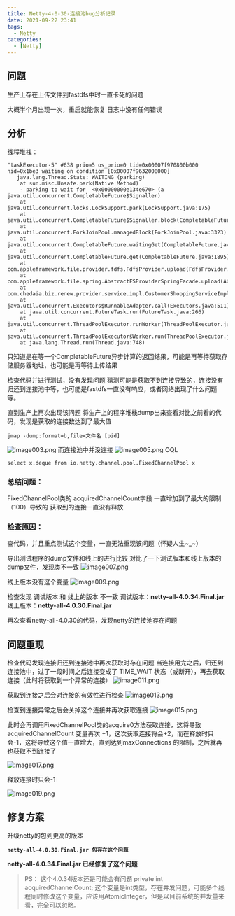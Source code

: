 ```yaml
---
title: Netty-4-0-30-连接池bug分析记录
date: 2021-09-22 23:41
tags: 
  - Netty
categories:
  - [Netty]
---
```


## 问题
生产上存在上传文件到fastdfs中时一直卡死的问题

大概半个月出现一次，重启就能恢复
日志中没有任何错误

## 分析
线程堆栈：
```
"taskExecutor-5" #638 prio=5 os_prio=0 tid=0x00007f970800b000 nid=0x1be3 waiting on condition [0x00007f9632008000]
   java.lang.Thread.State: WAITING (parking)
	at sun.misc.Unsafe.park(Native Method)
	- parking to wait for  <0x00000000e134e670> (a java.util.concurrent.CompletableFuture$Signaller)
	at java.util.concurrent.locks.LockSupport.park(LockSupport.java:175)
	at java.util.concurrent.CompletableFuture$Signaller.block(CompletableFuture.java:1693)
	at java.util.concurrent.ForkJoinPool.managedBlock(ForkJoinPool.java:3323)
	at java.util.concurrent.CompletableFuture.waitingGet(CompletableFuture.java:1729)
	at java.util.concurrent.CompletableFuture.get(CompletableFuture.java:1895)
	at com.appleframework.file.provider.fdfs.FdfsProvider.upload(FdfsProvider.java:61)
	at com.appleframework.file.spring.AbstractFSProviderSpringFacade.upload(AbstractFSProviderSpringFacade.java:70)
	at com.chedaia.biz.renew.provider.service.impl.CustomerShoppingServiceImpl$1.run(CustomerShoppingServiceImpl.java:956)
	at java.util.concurrent.Executors$RunnableAdapter.call(Executors.java:511)
	at java.util.concurrent.FutureTask.run(FutureTask.java:266)
	at java.util.concurrent.ThreadPoolExecutor.runWorker(ThreadPoolExecutor.java:1149)
	at java.util.concurrent.ThreadPoolExecutor$Worker.run(ThreadPoolExecutor.java:624)
	at java.lang.Thread.run(Thread.java:748)
```
只知道是在等一个CompletableFuture异步计算的返回结果，可能是再等待获取存储服务器地址，也可能是再等待上传结果

检查代码并进行测试，没有发现问题
猜测可能是获取不到连接导致的，连接没有归还到连接池中等，也可能是fastdfs一直没有响应，或者网络出现了什么问题等。

直到生产上再次出现该问题
将生产上的程序堆栈dump出来查看对比之前看的代码，发现是获取的连接数达到了最大值
```
jmap -dump:format=b,file=文件名 [pid]
```
![image003.png](https://upload-images.jianshu.io/upload_images/2043910-b66a00048f6cf229.png?imageMogr2/auto-orient/strip%7CimageView2/2/w/1240)
而连接池中并没连接
![image005.png](https://upload-images.jianshu.io/upload_images/2043910-2832090a35afe624.png?imageMogr2/auto-orient/strip%7CimageView2/2/w/1240)
OQL
```
select x.deque from io.netty.channel.pool.FixedChannelPool x
```
### 总结问题：
FixedChannelPool类的 acquiredChannelCount字段
一直增加到了最大的限制（100）导致的
获取到的连接一直没有释放

### 检查原因：
查代码，并且重点测试这个变量，一直无法重现该问题（怀疑人生~_~）

导出测试程序的dump文件和线上的进行比较
对比了一下测试版本和线上版本的dump文件，发现类不一致
![image007.png](https://upload-images.jianshu.io/upload_images/2043910-8ccd1dadc6085bb6.png?imageMogr2/auto-orient/strip%7CimageView2/2/w/1240)

线上版本没有这个变量
![image009.png](https://upload-images.jianshu.io/upload_images/2043910-bfb449c1b8292e07.png?imageMogr2/auto-orient/strip%7CimageView2/2/w/1240)

检查发现 调试版本 和 线上的版本 不一致
调试版本：**netty-all-4.0.34.Final.jar**
线上版本：**netty-all-4.0.30.Final.jar**

再次查看netty-all-4.0.30的代码，发现netty的连接池存在问题

## 问题重现
检查代码发现连接归还到连接池中再次获取时存在问题
当连接用完之后，归还到连接池中，过了一段时间之后连接变成了 TIME_WAIT 状态（或断开），再去获取连接（此时将获取到一个异常的连接）
![image011.png](https://upload-images.jianshu.io/upload_images/2043910-5a07e96289d29b1e.png?imageMogr2/auto-orient/strip%7CimageView2/2/w/1240)

获取到连接之后会对连接的有效性进行检查
![image013.png](https://upload-images.jianshu.io/upload_images/2043910-8e24e351fbdd2d78.png?imageMogr2/auto-orient/strip%7CimageView2/2/w/1240)

检查到连接异常之后会关掉这个连接并再次获取连接
![image015.png](https://upload-images.jianshu.io/upload_images/2043910-d5e889d54cc5cab3.png?imageMogr2/auto-orient/strip%7CimageView2/2/w/1240)

此时会再调用FixedChannelPool类的acquire0方法获取连接，这将导致acquiredChannelCount 变量再次 +1，这次获取连接将会+2，而在释放时只会-1，这将导致这个值一直增大，直到达到maxConnections 的限制，之后就再也获取不到连接了

![image017.png](https://upload-images.jianshu.io/upload_images/2043910-22e888669614e615.png?imageMogr2/auto-orient/strip%7CimageView2/2/w/1240)

释放连接时只会-1

![image019.png](https://upload-images.jianshu.io/upload_images/2043910-cd4833887fbb8e6d.png?imageMogr2/auto-orient/strip%7CimageView2/2/w/1240)

## 修复方案
升级netty的包到更高的版本

**`netty-all-4.0.30.Final.jar 包存在这个问题`**

**netty-all-4.0.34.Final.jar 已经修复了这个问题**

>PS：
这个4.0.34版本还是可能会有问题
private int acquiredChannelCount;
这个变量是int类型，存在并发问题，可能多个线程同时修改这个变量，应该用AtomicInteger，但是以目前系统的并发量来看，完全可以忽略。
